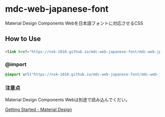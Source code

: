 # mdc-web-japanese-font
Material Design Components Webを日本語フォントに対応させるCSS

## How to Use
### <link>
```html
<link href="https://nsk-1010.github.io/mdc-web-japanese-font/mdc-web-jp-font.css" rel="stylesheet">
```
### @import
```css
@import url("https://nsk-1010.github.io/mdc-web-japanese-font/mdc-web-jp-font.css");
```
### 注意点
Material Design Components Webは別途で読み込んでくだい。

[Getting Started - Material Design](https://material.io/develop/web/getting-started)